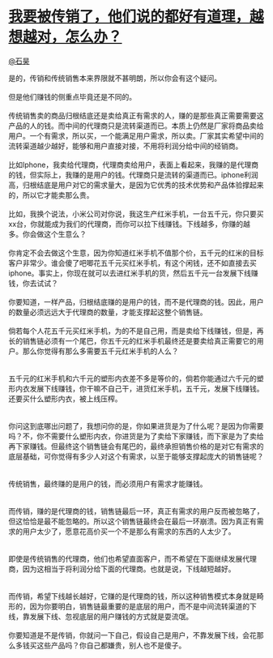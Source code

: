 
#  [我要被传销了，他们说的都好有道理，越想越对，怎么办？](https://zhihu.com/questions/38881659)



[@石昊](https://zhihu.com/people/f0769647ce3b9d67b5f9f323d11d04c0)

是的，传销和传统销售本来界限就不甚明朗，所以你会有这个疑问。<br><br>但是他们赚钱的侧重点毕竟还是不同的。<br><br>传统销售卖的商品归根结底还是卖给真正有需求的人，赚的是那些真正需要需要这产品的人的钱。而中间的代理商只是流转渠道而已。本质上仍然是厂家将商品卖给用户。一个有需求，所以买，一个能满足用户需求，所以卖。厂家其实希望中间的流转渠道越少越好，能够和用户直接对接，不用将利润分给中间的经销商。<br><br>比如Iphone，我卖给代理商，代理商卖给用户，表面上看起来，我赚的是代理商的钱，但实际上，我赚的是用户的钱。代理商只是流转的渠道而已。iphone利润高，归根结底是用户对它的需求量大，是因为它优秀的技术优势和产品体验撑起来的，所以它才能卖那么贵。<br><br>比如，我换个说法，小米公司对你说，我这生产红米手机，一台五千元，你只要买xx台，你就能成为我们的代理商，而你可以拉下线赚钱。下线越多，你赚的越多。你会做这个生意么？<br><br>你肯定不会去做这个生意，因为你知道红米手机不值那个价，五千元的红米的目标客户非常少。谁会傻了吧唧花五千元买红米手机，有这个闲钱，还不如直接去买iphone。事实上，你现在就可以去进红米手机的货，然后五千元一台发展下线赚钱，你去试试？<br><br>你要知道，一样产品，归根结底赚的是用户的钱，而不是代理商的钱。因此，用户的数量必须远远大于代理商的数量，才能支撑起这整个销售链。<br><br>倘若每个人花五千元买红米手机，为的不是自己用，而是卖给下线赚钱，但是，再长的销售链必须有一个尾巴，你五千元的红米手机最终还是要卖给真正需要它的用户。那么你觉得有那么多需要五千元红米手机的人么？<br><br><br>五千元的红米手机和六千元的塑形内衣差不多是等价的，倘若你能通过六千元的塑形内衣发展下线赚钱，你干嘛不自己干，进货红米手机，五千元，发展下线赚钱。还要买什么塑形内衣，被上线压榨。<br><br><br>你问这到底哪出问题了，我想问你的是，你如果进货是为了什么呢？是因为你需要吗？不，你不需要什么塑形内衣，你进货是为了卖给下家赚钱，而下家是为了卖给再下家赚钱。但最终这个销售链会有尾巴的，最终承担销售价格的是对它有需求的底层基础，可你觉得有多少人对这个有需求，以至于能够支撑起庞大的销售链呢？<br><br><br>传统销售，最终赚的是用户的钱，而必须用户有需求才能赚钱。<br><br><br>而传销，赚的是代理商的钱，销售链最后一环，真正有需求的用户反而被忽略了，但这恰恰是最不能忽略的。所以这个销售链最终会在最后一环崩溃。因为真正有需求的用户太少了，愿意花高价买一个不是那么有需求的东西的人太少了。<br><br><br>即使是传统销售的代理商，他们也希望直面客户，而不希望在下面继续发展代理商，因为这相当于将利润分给下面的代理商。也就是说，下线越短越好。<br><br><br>而传销，希望下线越长越好，它赚的是代理商的钱，所以这种销售模式本身就是畸形的，因为你要明白，销售链最重要的是底层的用户，而不是中间流转渠道的下线，靠发展下线、忽视底层的用户赚钱的方式就是耍流氓。<br><br>你要知道是不是传销，你就问一下自己，假设自己是用户，不靠发展下线，会花那么多钱买这些产品吗？你自己都嫌贵，别人也不是傻子。